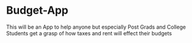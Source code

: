 # Budget-App

This will be an App to help anyone but especially Post Grads and College Students get a grasp of how taxes and rent will effect their budgets
